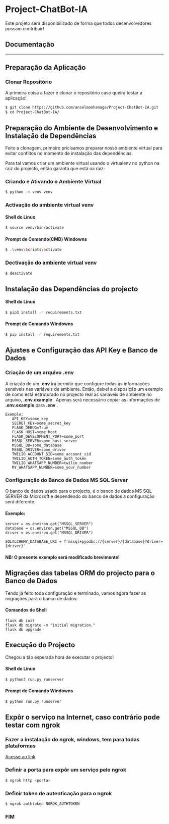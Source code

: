 # Project-ChatBot-IA
Este projeto será disponibilizado de forma que todos desenvolvedores possam contribuir!

## Documentação

---

## Preparação da Aplicação

### Clonar Repositório
A primeira coisa a fazer é clonar o repositório caso queira testar a aplicação!

```bash
$ git clone https://github.com/anselmonhamage/Project-ChatBot-IA.git
$ cd Project-ChatBot-IA/
```

## Preparação do Ambiente de Desenvolvimento e Instalação de Dependências
Feito a clonagem, primeiro pricisamos preparar nosso ambiente virtual para evitar conflitos no momento de instalação das dependências.

Para tal vamos criar um ambiente virtual usando o virtualenv no python na raiz do projecto, então garanta que está na raiz:


### Criando e Ativando o Ambiente Virtual

```bash
$ python -m venv venv
```

### Activação do ambiente virtual venv

#### Shell do Linux
```bash
$ source venv/bin/activate
```

#### Prompt de Comando(CMD) Windowns
```bash
$ .\venv\Scripts\activate
```

### Dectivação do ambiente virtual venv
```bash
$ deactivate
```

## Instalação das Dependências do projecto

#### Shell do Linux
```bash
$ pip3 install -r requirements.txt
```

#### Prompt de Comando Windowns
```bash
$ pip install -r requirements.txt
```


## Ajustes e Configuração das API Key e Banco de Dados

### Criação de um arquivo .env

A criação de um __.env__ irá permitir que configure todas as informações sensiveis nas variáveis de ambiente.
Então, deixei a disposição um exemplo de como está estruturado no projecto real as variáveis de ambiente no arquivo, __.env.example__ .
Apenas será necessário copiar as informações de __.env.example__ para __.env__ .

```
Exemplo:
   API_KEY=some_key
   SECRET_KEY=some_secret_key
   FLASK_DEBUG=True
   FLASK_HOST=some_host
   FLASK_DEVELOPMENT_PORT=some_port
   MSSQL_SERVER=some_host_server
   MSSQL_DB=some_database
   MSSQL_DRIVER=some_driver
   TWILIO_ACCOUNT_SID=some_account_sid
   TWILIO_AUTH_TOKEN=some_auth_token
   TWILIO_WHATSAPP_NUMBER=twilio_number
   MY_WHATSAPP_NUMBER=some_your_number
```

### Configuração do Banco de Dados MS SQL Server

O banco de dados usado para o projecto, é o banco de dados MS SQL SERVER da Microsoft e dependendo do banco de dados a configuração será diferente.

#### Exemplo:

```
server = os.environ.get("MSSQL_SERVER")
database = os.environ.get("MSSQL_DB")
driver = os.environ.get("MSSQL_DRIVER")

SQLALCHEMY_DATABASE_URI = f'mssql+pyodbc://{server}/{database}?driver={driver}'
```

#### **NB:** O presente exemplo será modificado brevimente!


## Migrações das tabelas ORM do projecto para o Banco de Dados

Tendo já feito toda configuração e terminado, vamos agora fazer as migrações para o banco de dados:

#### Comandos de Shell

```shell
flask db init
flask db migrate -m "initial migration."
flask db upgrade
```


## Execução do Projecto

Chegou a tão esperada hora de executar o projecto!

#### Shell do Linux

```bash
$ python3 run.py runserver
```

#### Prompt de Comando Windowns

```bash
$ python run.py runserver
```

## Expôr o serviço na Internet, caso contrário pode testar com ngrok
### Fazer a instalação do ngrok, windows, tem para todas plataformas
[Acesse ao link](https://ngrok.com/docs/guides/device-gateway/windows/)

### Definir a porta para expôr um serviço pelo ngrok

```bash
$ ngrok http <porta>
```

### Definir token de autenticação para o ngrok

```bash
$ ngrok authtoken NGROK_AUTHTOKEN
```

### FIM

